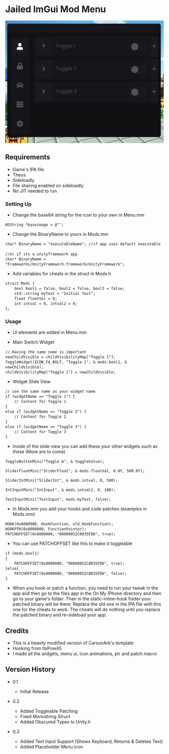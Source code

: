 # Jailed ImGui Mod Menu

![Screenshot](menupic/screenshot.png)

## Requirements

* Game's IPA file
* Theos
* Sideloadly
* File sharing enabled on sideloadly
* No JIT needed to run

### Setting Up

* Change the base64 string for the icon to your own in Menu.mm
```
NSString *baseimage = @"";
```
* Change the BinaryName to yours in Mods.mm
```
char* BinaryName = "executableName"; //if app uses default executable

//or if its a unityframework app
char* BinaryName = "Frameworks/UnityFramework.framework/UnityFramework";
```

* Add variables for cheats in the struct in Mods.h
```
struct Mods {
    bool bool1 = false, bool2 = false, bool3 = false;
    std::string myText = "Initial Text";
    float floatVal = 0;
    int intval = 0, intval2 = 0;
};
``` 

### Usage 

* UI elements are added in Menu.mm

* Main Switch Widget
```
// Having the same name is important
newChildVisible = childVisibilityMap["Toggle 1"];
ToggleWidget(ICON_FA_BOLT, "Toggle 1", & mods.bool1, & newChildVisible);
childVisibilityMap["Toggle 1"] = newChildVisible;
```

* Widget Slide View
```
// use the same name as your widget name
if (widgetName == "Toggle 1") {
    // Content for Toggle 1
}
else if (widgetName == "Toggle 2") {
    // Content for Toggle 2
}
else if (widgetName == "Toggle 3") {
    // Content for Toggle 3
}
```

* Inside of the slide view you can add these your other widgets such as these (More are to come)
```
ToggleButtonMini("Toggle A", & toggleValue);
```
``` 
SliderFloatMini("SliderFloat", & mods.floatVal, 0.0f, 500.0f);
```
```
SliderIntMini("SliderInt", & mods.intval, 0, 500);
```
```
IntInputMini("IntInput", & mods.intval2, 0, 100);
```
```
TextInputMini("TextInput", mods.myText, false);
```

* In Mods.mm you add your hooks and code patches (examples in Mods.mm)
```
HOOK(0x0000000, HookFunction, old_HookFunction);
HOOKPTR(0x0000000, FunctionPointer);
PATCHOFFSET(0x0000000, "00008052C0035FD6", true);
```

* You can use PATCHOFFSET like this to make it toggleable
```
if (mods.bool1) 
{
    PATCHOFFSET(0x0000000, "00008052C0035FD6", true);
}else{
    PATCHOFFSET(0x0000000, "00008052C0035FD6", false);
}
```

* When you hook or patch a function, you need to run your tweak in the app and then go to the files app in the On My IPhone directory and then go to your game's folder. Then in the static-inline-hook folder your patched binary will be there. Replace the old one in the IPA file with this one for the cheats to work. The cheats will do nothing until you replace the patched binary and re-sideload your app.

## Credits

* This is a heavily modified version of CarsonArk's template
* Hooking from ItsPow45
* I made all the widgets, menu ui, icon animations, ptr and patch macro

## Version History

* 0.1
    * Initial Release

* 0.2
    * Added Toggleable Patching
    * Fixed Monostring Struct
    * Added Obscured Types to Unity.h

* 0.3
    * Added Text Input Support (Shows Keyboard, Returns & Deletes Text)
    * Added Placeholder Menu Icon
